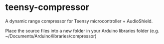 # teensy-compressor
A dynamic range compressor for Teensy microcontroller + AudioShield.

Place the source files into a new folder in your Arduino libraries folder (e.g. ~/Documents/Arduino/libraries/compressor)


